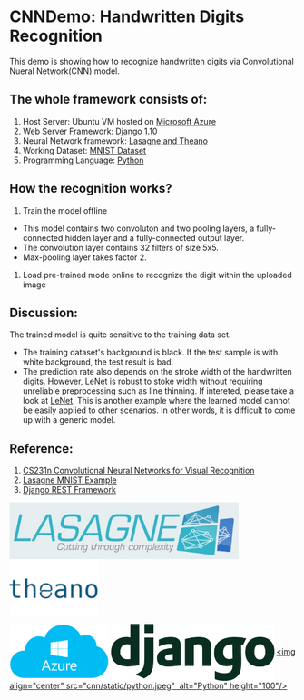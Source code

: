 # CNNDemo: Handwritten Digits Recognition
This demo is showing how to recognize handwritten digits via Convolutional Nueral Network(CNN) model.
## The whole framework consists of:
1. Host Server: Ubuntu VM hosted on [Microsoft Azure](https://azure.microsoft.com/)
1. Web Server Framework: [Django 1.10](https://www.djangoproject.com/)
1. Neural Network framework: [Lasagne and Theano](https://lasagne.readthedocs.io/)
1. Working Dataset: [MNIST Dataset](http://yann.lecun.com/exdb/mnist/)
1. Programming Language: [Python](https://www.python.org/)

## How the recognition works?
1. Train the model offline
  - This model contains two convoluton and two pooling layers, a fully-connected hidden layer and a fully-connected output layer.
  - The convolution layer contains 32 filters of size 5x5.
  - Max-pooling layer takes factor 2.
1. Load pre-trained mode online to recognize the digit within the uploaded image

## Discussion:
The trained model is quite sensitive to the training data set.
- The training dataset's background is black. If the test sample is with white background, the test result is bad.
- The prediction rate also depends on the stroke width of the handwritten digits. However, LeNet is robust to stoke width without requiring unreliable preprocessing such as line thinning. If intereted, please take a look at [LeNet](http://yann.lecun.com/exdb/lenet/stroke-width.html).
This is another example where the learned model cannot be easily applied to other scenarios. In other words, it is difficult to come up with a generic model.

## Reference:
1. [CS231n Convolutional Neural Networks for Visual Recognition](http://cs231n.github.io/)
1. [Lasagne MNIST Example](https://lasagne.readthedocs.io/en/latest/user/tutorial.html#run-the-mnist-example)
1. [Django REST Framework](http://django-rest-framework.org/tutorial/quickstart/)

[<img align="center" src="cnn/static/lasagne.jpg" alt="Lasagne" height="100"/>](https://lasagne.readthedocs.io/)
[<img align="center" src="cnn/static/theano.png"  alt="Theano" height="100"/>](https://lasagne.readthedocs.io/)

[<img align="center" src="cnn/static/Azure.png" alt="Microsoft Azure" height="100"/>](https://azure.microsoft.com/)
[<img align="center" src="cnn/static/django.png" alt="Django" height="100"/>](https://www.djangoproject.com/)
[<img align="center" src="cnn/static/python.jpeg"  alt="Python" height="100"/>](https://www.python.org/)
